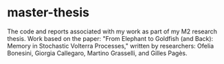 # master-thesis
The code and reports associated with my work as part of my M2 research thesis. Work based on the paper: "From Elephant to Goldfish (and Back): Memory in Stochastic Volterra Processes," written by researchers: Ofelia Bonesini, Giorgia Callegaro, Martino Grasselli, and Gilles Pagès.
